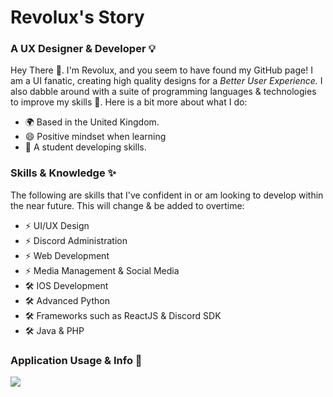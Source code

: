 <h1>Revolux's Story</h1>
<h3>A UX Designer & Developer 💡</h3>
<p>Hey There 👋. I'm Revolux, and you seem to have found my GitHub page! I am a UI fanatic, creating high quality designs for a  <i>Better User Experience.</i> I also dabble around with a suite of programming languages & technologies to improve my skills 💪. Here is a bit more about what I do:</p>
<ul>
<li>🌍 Based in the United Kingdom.</li>
<li>😄 Positive mindset when learning</li>
<li>📖 A student developing skills.</li>
</ul>

<h3>Skills & Knowledge ✨</h3>
<p>The following are skills that I've confident in or am looking to develop within the near future. This will change & be added to overtime:</p>
<ul>
<li>⚡️ UI/UX Design</li>
<li>⚡️ Discord Administration</li>
<li>⚡️ Web Development</li>
<li>⚡️ Media Management & Social Media</li>
<li>🛠️ IOS Development</li>
<li>🛠️ Advanced Python</li>
<li>🛠️ Frameworks such as ReactJS & Discord SDK</li>
<li>🛠️ Java & PHP</li>
</ul>

<h3>Application Usage & Info 📝</h3>
<img src="https://iconscout.com/icon/html-2752158.png">